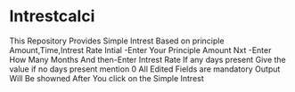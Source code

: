 # Intrestcalci
This Repository Provides Simple Intrest Based on  principle Amount,Time,Intrest Rate
Intial -Enter Your Principle Amount
Nxt -Enter How Many Months
And then-Enter Intrest Rate
If any days present Give the value if no days present mention 0
All Edited Fields are mandatory
Output Will Be showned After You click on the Simple Intrest

